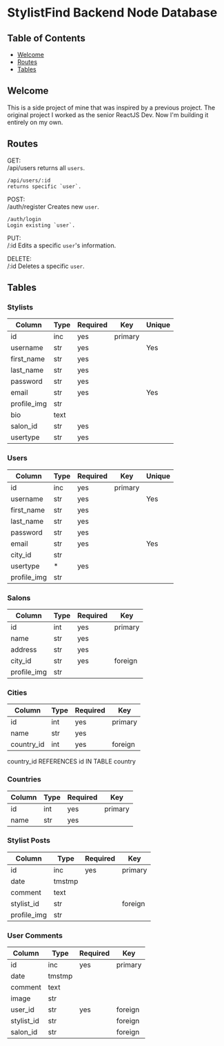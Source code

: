 # StylistFind Backend Node Database



## Table of Contents

- [Welcome](#welcome)
- [Routes](#routes)
- [Tables](#tables)


## Welcome
This is a side project of mine that was inspired by a previous project. The original project I worked as the senior ReactJS Dev. Now I'm building it entirely on my own.


## Routes

GET: <br>
    /api/users 
    returns all `users`.

    /api/users/:id
    returns specific `user`.


POST:<br>
    /auth/register
    Creates new `user`.

    /auth/login
    Login existing `user`.


PUT:<br>
    /:id
    Edits a specific `user`'s information.


DELETE:<br>
    /:id
    Deletes a specific `user`.



## Tables

### Stylists
| Column    | Type  | Required  | Key     | Unique  |
|-----------|-------|-----------|---------|---------|
| id        | inc   | yes       | primary |         |
| username  | str   | yes       |         | Yes     |
| first_name| str   | yes       |         |         |
| last_name | str   | yes       |         |         |
| password  | str   | yes       |         |         |
| email     | str   | yes       |         | Yes     |
| profile_img| str  |           |         |         |
| bio       | text  |           |         |         |
| salon_id  | str   | yes       |         |         |
| usertype  | str   | yes       |         |         |


### Users
| Column    | Type  | Required  | Key     | Unique  |
|-----------|-------|-----------|---------|---------|
| id        | inc   | yes       | primary |         |
| username  | str   | yes       |         | Yes     |
| first_name| str   | yes       |         |         |
| last_name | str   | yes       |         |         |
| password  | str   | yes       |         |         |
| email     | str   | yes       |         | Yes     |
| city_id   | str   |           |         |         |
| usertype  | *     | yes       |         |         |
| profile_img| str  |           |         |         |

### Salons
| Column    | Type  | Required  | Key     |
|-----------|-------|-----------|---------|
| id        | int   | yes       | primary | 
| name      | str   | yes       |         | 
| address   | str   | yes       |         | 
| city_id   | str   | yes       | foreign |
| profile_img| str  |           |         |

### Cities
| Column    | Type  | Required  | Key     |
|-----------|-------|-----------|---------|
| id        | int   | yes       | primary |
| name      | str   | yes       |         |
| country_id| int   | yes       | foreign |

country_id REFERENCES id IN TABLE country </br>

### Countries
| Column    | Type  | Required  | Key     |
|-----------|-------|-----------|---------|
| id        | int   | yes       | primary |
| name      | str   | yes       |         |

### Stylist Posts
| Column    | Type  | Required  | Key     |
|-----------|-------|-----------|---------|
| id        | inc   | yes       | primary | 
| date      | tmstmp|           |         | 
| comment   | text  |           |         | 
| stylist_id| str   |           | foreign |
| profile_img| str  |           |         |

### User Comments
| Column    | Type  | Required  | Key     |
|-----------|-------|-----------|---------|
| id        | inc   | yes       | primary | 
| date      | tmstmp|           |         | 
| comment   | text  |           |         | 
| image     | str   |           |         |
| user_id   | str   | yes       | foreign |
| stylist_id| str   |           | foreign |
| salon_id  | str   |           | foreign |